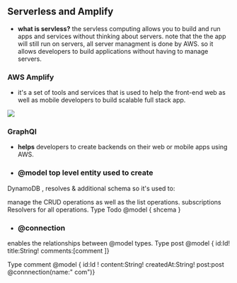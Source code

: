 ## Serverless and Amplify

- **what is servless?** the servless computing allows you to build and run apps and services without thinking about servers. note that the the app will still run on servers, all server managment is done by AWS. so it allows developers to build applications without having to manage servers.

### AWS Amplify
- it's a set of tools and services that is used to help the front-end web as well as mobile developers to build scalable full stack app. 

![](https://d1.awsstatic.com/AWS%20Amplify/Features/product-page-diagram_Amplify_How-it-works_Develop%402x%20(1).86135eef1e1961cf5cc41fba8c1a5fc46bf38cf2.png)


### GraphQl
- **helps** developers to create backends on their web or mobile apps using AWS.

* ### @model top level entity used to create
DynamoDB , resolves & additional schema so it's used to:

manage the CRUD operations as well as the list operations.
subscriptions
Resolvers for all operations.
Type Todo @model { shcema }

* ### @connection
enables the relationships between @model types. Type post @model { id:Id! title:String! comments:[comment ]}

Type comment @model { id:Id ! content:String! createdAt:String! post:post @connnection(name:" com")}